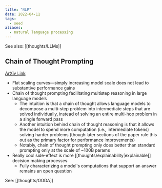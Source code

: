 ```yaml
---
title: "NLP"
date: 2022-04-11
tags:
  - seed
aliases:
  - natural language processing
---
```


See also: [[thoughts/LLMs]]

## Chain of Thought Prompting

[ArXiv Link](https://arxiv.org/pdf/2201.11903.pdf)

- Flat scaling curves—simply increasing model scale does not lead to substantive performance gains
- Chain of thought prompting facilitating multistep reasoning in large language models
  - The intuition is that a chain of thought allows language models to decompose a multi-step problem into intermediate steps that are solved individually, instead of solving an entire multi-hop problem in a single forward pass
  - Another intuition behind chain of thought reasoning is that it allows the model to spend more computation (i.e., intermediate tokens) solving harder problems (though later sections of the paper rule this out as the primary factor for performance improvements)
  - Notably, chain of thought prompting only does better than standard prompting only at the scale of ~100B params
- Really cool side-effect is more [[thoughts/explainability|explainable]] decision making processes
  - Fully characterizing a model's computations that support an answer remains an open question

See: [[thoughts/OODA]]
